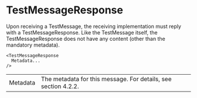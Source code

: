 # TestMessageResponse

Upon receiving a TestMessage, the receiving implementation must reply with a TestMessageResponse.
Like the TestMessage itself, the TestMessageResponse does not have any content (other than the mandatory metadata).

```
<TestMessageResponse
  Metadata...
/>
```

|          |                                                                |
|----------|----------------------------------------------------------------|
| Metadata | The metadata for this message. For details, see section 4.2.2. |
